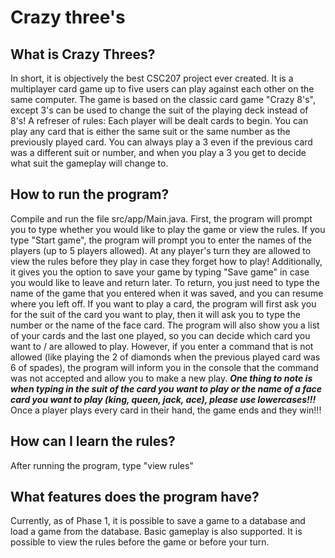 # Crazy three's
## What is Crazy Threes?
In short, it is objectively the best CSC207 project ever created.
It is a multiplayer card game up to five users can play against each other on the same computer. The game is based on the classic card game "Crazy 8's", except 3's can be used to change the suit of the playing deck instead of 8's!
A refreser of rules:
Each player will be dealt cards to begin.
You can play any card that is either the same suit or the same number as the previously played card.
You can always play a 3 even if the previous card was a different suit or number, and when you play a 3 you get to decide what suit the gameplay will change to.
## How to run the program?
Compile and run the file src/app/Main.java.
First, the program will prompt you to type whether you would like to play the game or view the rules.
If you type "Start game", the program will prompt you to enter the names of the players (up to 5 players allowed).
At any player's turn they are allowed to view the rules before they play in case they forget how to play!
Additionally, it gives you the option to save your game by typing "Save game" in case you would like to leave and return later.
To return, you just need to type the name of the game that you entered when it was saved, and you can resume where you left off.
If you want to play a card, the program will first ask you for the suit of the card you want to play, then it will ask you to type the number or the name of the face card.
The program will also show you a list of your cards and the last one played, so you can decide which card you want to / are allowed to play.
However, if you enter a command that is not allowed (like playing the 2 of diamonds when the previous played card was 6 of spades), the program will inform you in the console that the command was not accepted and allow you to make a new play.
***One thing to note is when typing in the suit of the card you want to play or the name of a face card you want to play (king, queen, jack, ace), please use lowercases!!!***
Once a player plays every card in their hand, the game ends and they win!!!
## How can I learn the rules?
After running the program, type "view rules"
## What features does the program have?
Currently, as of Phase 1, it is possible to save a game to a database
and load a game from the database. Basic gameplay is also supported.
It is possible to view the rules before the game or before your turn.


